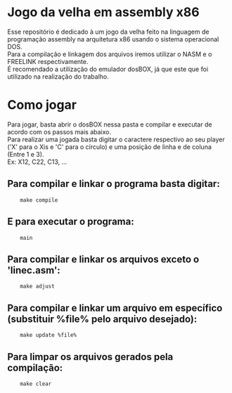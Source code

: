 # Jogo da velha em assembly x86
Esse repositório é dedicado à um jogo da velha feito na linguagem de programação assembly na arquitetura x86 usando o sistema operacional DOS.\
Para a compilação e linkagem dos arquivos iremos utilizar o NASM e o FREELINK respectivamente.\
É recomendado a utilização do emulador dosBOX, já que este que foi utilizado na realização do trabalho.

# Como jogar
Para jogar, basta abrir o dosBOX nessa pasta e compilar e executar de acordo com os passos mais abaixo.\
Para realizar uma jogada basta digitar o caractere respectivo ao seu player ('X' para o Xis e 'C' para o círculo) e uma posição de linha e de coluna (Entre 1 e 3).\
Ex: X12, C22, C13, ...

## Para compilar e linkar o programa basta digitar:
```
    make compile
```

## E para executar o programa:
```
    main
```

## Para compilar e linkar os arquivos exceto o 'linec.asm':
```
    make adjust
```

## Para compilar e linkar um arquivo em específico (substituir %file% pelo arquivo desejado):
```
    make update %file%
```
## Para limpar os arquivos gerados pela compilação:
```
    make clear
```
